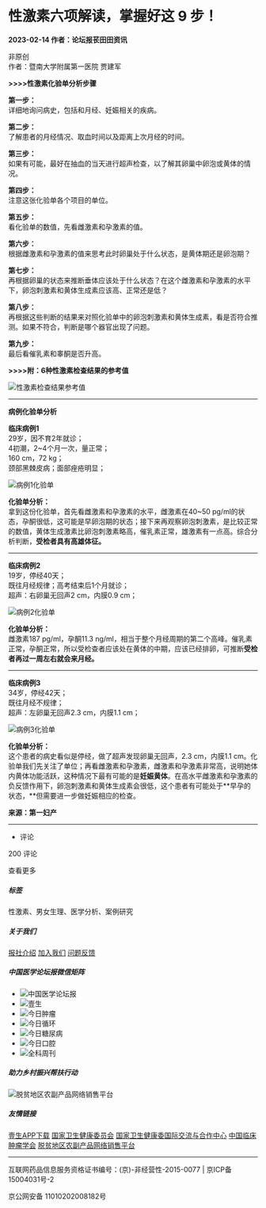 # 性激素六项解读，掌握好这 9 步！

**2023-02-14 作者：论坛报苌田田资讯**

非原创  
作者：暨南大学附属第一医院 贾建军

**>>>>性激素化验单分析步骤**

**第一步：**  
详细地询问病史，包括和月经、妊娠相关的疾病。

**第二步：**  
了解患者的月经情况、取血时间以及距离上次月经的时间。

**第三步：**  
如果有可能，最好在抽血的当天进行超声检查，以了解其卵巢中卵泡或黄体的情况。

**第四步：**  
注意这张化验单各个项目的单位。

**第五步：**  
看化验单的数值，先看雌激素和孕激素的值。

**第六步：**  
根据雌激素和孕激素的值来思考此时卵巢处于什么状态，是黄体期还是卵泡期？

**第七步：**  
再根据卵巢的状态来推断垂体应该处于什么状态？在这个雌激素和孕激素的水平下，卵泡刺激素和黄体生成素应该高、正常还是低？

**第八步：**  
再根据这些判断的结果来对照化验单中的卵泡刺激素和黄体生成素，看是否符合推测。如果不符合，判断是哪个器官出现了问题。

**第九步：**  
最后看催乳素和睾酮是否升高。

**>>>>附：6种性激素检查结果的参考值**

![性激素检查结果参考值](https://image.medtrib.cn/image/post/picture/2764131/41bfaf4e-976a-4887-8ff9-437e15e8e452.png)

---

**病例化验单分析**

**临床病例1**  
29岁，因不育2年就诊；  
4初潮，2~4个月一次，量正常；  
160 cm，72 kg；  
颈部黑棘皮病；面部痤疮明显；

![病例1化验单](https://image.medtrib.cn/image/post/picture/2764131/20f9bd2d-f807-4d8b-b230-57cc789523fb.png)

**化验单分析：**  
拿到这份化验单，首先看雌激素和孕激素的水平，雌激素在40~50 pg/ml的状态，孕酮很低，这可能是早卵泡期的状态；接下来再观察卵泡刺激素，是比较正常的数值，黄体生成激素比卵泡刺激素略高，催乳素正常，雄激素有一点高。综合分析判断，**受检者具有高雄体征。**

---

**临床病例2**  
19岁，停经40天；  
既往月经规律；高考结束后1个月就诊；  
超声：右卵巢无回声2 cm，内膜0.9 cm；

![病例2化验单](https://image.medtrib.cn/image/post/picture/2764131/58b61a7f-b18c-4c44-9459-394f56bac09f.png)

**化验单分析：**  
雌激素187 pg/ml，孕酮11.3 ng/ml，相当于整个月经周期的第二个高峰。催乳素正常，孕酮正常，所以受检查者应该处在黄体的中期，应该已经排卵，可推断**受检者再过一周左右就会来月经。**

---

**临床病例3**  
34岁，停经42天；  
既往月经不规律；  
超声：左卵巢无回声2.3 cm，内膜1.1 cm；

![病例3化验单](https://image.medtrib.cn/image/post/picture/2764131/e32cbc58-961a-4743-8f7f-1757b51f658a.png)

**化验单分析：**  
这个患者的病史看似是停经，做了超声发现卵巢无回声，2.3 cm，内膜1.1 cm。化验单我们先关注了单位；再看雌激素和孕激素，雌激素和孕激素非常高，说明她体内黄体功能活跃，这种情况下最有可能的是**妊娠黄体**。在高水平雌激素和孕激素的负反馈作用下，卵泡刺激素和黄体生成素会很低，这个患者有可能处于**早孕的状态，**但需要进一步做妊娠相应的检查。

**来源：第一妇产**

---

- 评论

200 评论

查看更多

##### 标签
性激素、男女生理、医学分析、案例研究

##### 关于我们
[报社介绍](https://www.medtrib.cn/common/info/8.html) [加入我们](https://www.medtrib.cn/common/info/3.html) [问题反馈](https://www.medtrib.cn/common/info/9.html) 

##### 中国医学论坛报微信矩阵
- ![](/res/images/code1.png)中国医学论坛报
- ![](/res/images/ys.png)壹生
- ![](/res/images/code2.png)今日肿瘤
- ![](/res/images/code3.png)今日循环
- ![](/res/images/code4.png)今日糖尿病
- ![](/res/images/code6.png)今日口腔
- ![](/res/images/code7.png)全科周刊

##### 助力乡村振兴帮扶行动
![脱贫地区农副产品网络销售平台](https://test-image.medtrib.cn/image/post/picture/5/1ca0c46c-1255-466e-9c84-5f4aab8eb3bb.png)

##### 友情链接
[壹生APP下载](https://apps.medtrib.cn/cmtopdr.html?apm=yqlj) [国家卫生健康委员会](http://www.nhc.gov.cn/) [国家卫生健康委国际交流与合作中心](http://www.ihecc.org.cn/) [中国临床肿瘤学会](http://www.csco.org.cn/) [脱贫地区农副产品网络销售平台](https://www.fupin832.com/) 

---

互联网药品信息服务资格证书编号：(京)-非经营性-2015-0077 | 京ICP备15004031号-2

京公网安备 11010202008182号